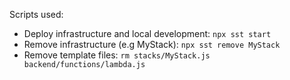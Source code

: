 Scripts used:
- Deploy infrastructure and local development: ```npx sst start```
- Remove infrastructure (e.g MyStack): ```npx sst remove MyStack```
- Remove template files: ```rm stacks/MyStack.js backend/functions/lambda.js```
